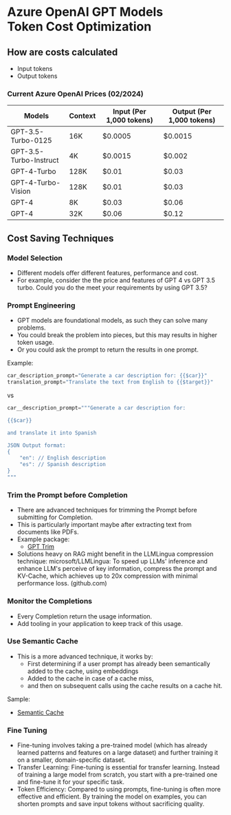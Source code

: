 # Azure OpenAI GPT Models<br/>Token Cost Optimization

## How are costs calculated

- Input tokens
- Output tokens

### Current Azure OpenAI Prices (02/2024)

| Models | Context | Input (Per 1,000 tokens) | Output (Per 1,000 tokens) |
|------------------------|---------|-------------------------|--------------------------|
| GPT-3.5-Turbo-0125 | 16K | $0.0005 | $0.0015 |
| GPT-3.5-Turbo-Instruct | 4K | $0.0015 | $0.002 |
| GPT-4-Turbo | 128K | $0.01 | $0.03 |
| GPT-4-Turbo-Vision | 128K | $0.01 | $0.03 |
| GPT-4 | 8K | $0.03 | $0.06 |
| GPT-4 | 32K | $0.06 | $0.12 |

## Cost Saving Techniques

### Model Selection

- Different models offer different features, performance and cost.
- For example, consider the the price and features of GPT 4 vs GPT 3.5 turbo. Could you do the meet your requirements by using GPT 3.5?

### Prompt Engineering

- GPT models are foundational models, as such they can solve many problems.
- You could break the problem into pieces, but this may results in higher token usage.
- Or you could ask the prompt to return the results in one prompt.

Example:

```python
car_description_prompt="Generate a car description for: {{$car}}"
translation_prompt="Translate the text from English to {{$target}}"
```

vs

```python
car__description_prompt="""Generate a car description for: 

{{$car}} 

and translate it into Spanish

JSON Output format:
{
    "en": // English description
    "es": // Spanish description
}
"""

```

### Trim the Prompt before Completion

- There are advanced techniques for trimming the Prompt before submitting for Completion.
- This is particularly important maybe after extracting text from documents like PDFs.
- Example package:
  - [GPT Trim](https://pypi.org/project/gptrim/)
- Solutions heavy on RAG might benefit in the LLMLingua compression technique:
microsoft/LLMLingua: To speed up LLMs' inference and enhance LLM's perceive of key information, compress the prompt and KV-Cache, which achieves up to 20x compression with minimal performance loss. (github.com)

### Monitor the Completions

- Every Completion return the usage information.
- Add tooling in your application to keep track of this usage.

### Use Semantic Cache

- This is a more advanced technique, it works by:
  - First determining if a user prompt has already been semantically added to the cache, using embeddings
  - Added to the cache in case of a cache miss,
  - and then on subsequent calls using the cache results on a cache hit.

Sample:

- [Semantic Cache](https://github.com/msalemor/sk-dev-training/blob/main/notebooks/sk-semantic-cache-redis.ipynb)

### Fine Tuning

- Fine-tuning involves taking a pre-trained model (which has already learned patterns and features on a large dataset) and further training it on a smaller, domain-specific dataset.
- Transfer Learning: Fine-tuning is essential for transfer learning. Instead of training a large model from scratch, you start with a pre-trained one and fine-tune it for your specific task.
- Token Efficiency: Compared to using prompts, fine-tuning is often more effective and efficient. By training the model on examples, you can shorten prompts and save input tokens without sacrificing quality.
